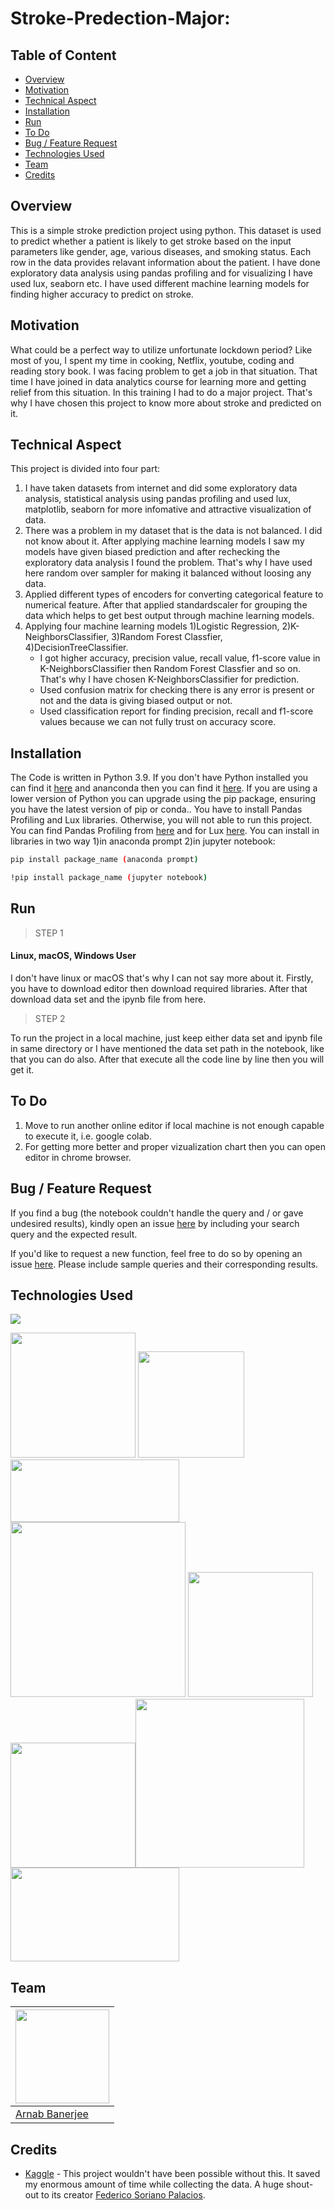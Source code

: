 # Stroke-Predection-Major: 

## Table of Content
  * [Overview](#overview)
  * [Motivation](#motivation)
  * [Technical Aspect](#technical-aspect)
  * [Installation](#installation)
  * [Run](#run)
  * [To Do](#to-do)
  * [Bug / Feature Request](#bug---feature-request)
  * [Technologies Used](#technologies-used)
  * [Team](#team)
  * [Credits](#credits)



## Overview
This is a simple stroke prediction project using python. This dataset is used to predict whether a patient is likely to get stroke based on the input parameters like gender, age, various diseases, and smoking status. Each row in the data provides relavant information about the patient. I have done exploratory data analysis using pandas profiling and for visualizing I have used lux, seaborn etc. I have used different machine learning models for finding higher accuracy to predict on stroke.

## Motivation
What could be a perfect way to utilize unfortunate lockdown period? Like most of you, I spent my time in cooking, Netflix, youtube, coding and reading story book. I was facing problem to get a job in that situation. That time I have joined in data analytics course for learning more and getting relief from this situation. In this training I had to do a major project. That's why I have chosen this project to know more about stroke and predicted on it.

## Technical Aspect
This project is divided into four part:
1. I have taken datasets from internet and did some exploratory data analysis, statistical analysis using pandas profiling and used lux, matplotlib, seaborn for more infomative and attractive visualization of data.
2. There was a problem in my dataset that is the data is not balanced. I did not know about it. After applying machine learning models I saw my models have given biased prediction and after rechecking the exploratory data analysis I found the problem. That's why I have used here random over sampler for making it balanced without loosing any data.
3. Applied different types of encoders for converting categorical feature to numerical feature. After that applied standardscaler for grouping the data which helps to get best output through machine learning models.
4. Applying four machine learning models 1)Logistic Regression, 2)K-NeighborsClassifier, 3)Random Forest Classfier, 4)DecisionTreeClassifier.
    - I got higher accuracy, precision value, recall value, f1-score value in K-NeighborsClassifier then Random Forest Classfier and so on. That's why I have chosen           K-NeighborsClassifier for prediction.
    - Used confusion matrix for checking there is any error is present or not and the data is giving biased output or not.
    - Used classification report for finding precision, recall and f1-score values because we can not fully trust on accuracy score.

## Installation
The Code is written in Python 3.9. If you don't have Python installed you can find it [here](https://www.python.org/downloads/) and ananconda then you can find it [here](https://www.anaconda.com/products/individual). If you are using a lower version of Python you can upgrade using the pip package, ensuring you have the latest version of pip or conda.. You have to install Pandas Profiling and Lux libraries. Otherwise, you will not able to run this project. You can find Pandas Profiling from [here](https://pypi.org/project/pandas-profiling/) and for Lux [here](https://pypi.org/project/lux-api/). You can install in libraries in two way 1)in anaconda prompt 2)in jupyter notebook:
```bash
pip install package_name (anaconda prompt)

!pip install package_name (jupyter notebook)
```

## Run
> STEP 1
#### Linux, macOS, Windows User
I don't have linux or macOS that's why I can not say more about it.
Firstly, you have to download editor then download required libraries. After that download data set and the ipynb file from here.

> STEP 2

To run the project in a local machine, just keep either data set and ipynb file in same directory or I have mentioned the data set path in the notebook, like that you can do also. After that execute all the code line by line then you will get it.

## To Do
1. Move to run another online editor if local machine is not enough capable to execute it, i.e. google colab.
2. For getting more better and proper vizualization chart then you can open editor in chrome browser.

## Bug / Feature Request
If you find a bug (the notebook couldn't handle the query and / or gave undesired results), kindly open an issue [here](https://github.com/arnabBan/Stroke-Predection-Major/issues/new) by including your search query and the expected result.

If you'd like to request a new function, feel free to do so by opening an issue [here](https://github.com/arnabBan/Stroke-Predection-Major/issues/new). Please include sample queries and their corresponding results.

## Technologies Used

![](https://forthebadge.com/images/badges/made-with-python.svg)

[<img target="_blank" src="https://upload.wikimedia.org/wikipedia/commons/thumb/3/31/NumPy_logo_2020.svg/320px-NumPy_logo_2020.svg.png" width=200>](https://numpy.org/) [<img target="_blank" src="https://github.com/pandas-dev/pandas/blob/master/web/pandas/static/img/pandas.svg" width=170>](https://pandas.pydata.org/)[<img target="_blank" src="https://warehouse-camo.ingress.cmh1.psfhosted.org/e93a5dcd9f413f15f1c575d45b9e7ab8269179d8/68747470733a2f2f70616e6461732d70726f66696c696e672e6769746875622e696f2f70616e6461732d70726f66696c696e672f646f63732f6173736574732f6c6f676f5f6865616465722e706e67" width=270 height=100>](https://pypi.org/project/pandas-profiling/)   [<img target="_blank" src="https://matplotlib.org/_static/logo2_compressed.svg" width=280>](https://matplotlib.org/) [<img target="_blank" src="https://seaborn.pydata.org/_static/logo-wide-lightbg.svg" width=200>](https://seaborn.pydata.org/)[<img target="_blank" src="https://warehouse-camo.ingress.cmh1.psfhosted.org/0f64558d8f379decfa7fefdd83660bb01e2c0300/68747470733a2f2f6769746875622e636f6d2f6c75782d6f72672f6c75782d7265736f75726365732f626c6f622f6d61737465722f726561646d655f696d672f6c6f676f2e706e673f7261773d74727565" width=200>](https://pypi.org/project/lux-api/)[<img target="_blank" src="https://scikit-learn.org/stable/_static/scikit-learn-logo-small.png" width=270>](https://scikit-learn.org/stable/)[<img target="_blank" src="https://jupyter.org/assets/main-logo.svg" width=270 height=150>](https://jupyter.org/)

## Team
[<img target="_blank" src="https://avatars.githubusercontent.com/u/45432311?s=400&u=13a1e5f20beaf9fa166fbb89eac71cd8617c92eb&v=4" width=150 height=150>](https://www.linkedin.com/in/arnab-banerjee-94218a9a/) |
-|
[Arnab Banerjee](https://www.linkedin.com/in/arnab-banerjee-94218a9a/) |)

## Credits
- [Kaggle](https://www.kaggle.com/fedesoriano/stroke-prediction-dataset) - This project wouldn't have been possible without this. It saved my enormous amount of time while collecting the data. A huge shout-out to its creator [Federico Soriano Palacios](https://www.linkedin.com/in/federico-soriano-palacios/).
